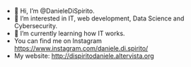 - 👋 Hi, I’m @DanieleDiSpirito.
- 👀 I’m interested in IT, web development, Data Science and Cybersecurity.
- 🌱 I’m currently learning how IT works.
- You can find me on Instagram https://www.instagram.com/daniele.di.spirito/
- My website: http://dispiritodaniele.altervista.org

